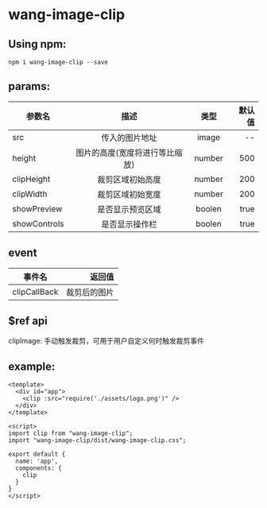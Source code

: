 # wang-image-clip

## Using npm:
```
npm i wang-image-clip --save
```
## params:

参数名|描述|类型|默认值
--|:--:|:--:|--:
src|传入的图片地址|image|--
height|图片的高度(宽度将进行等比缩放)|number|500
clipHeight|裁剪区域初始高度|number|200
clipWidth|裁剪区域初始宽度|number|200
showPreview|是否显示预览区域|boolen|true
showControls|是否显示操作栏|boolen|true

## event

事件名|返回值
--|--:
clipCallBack|裁剪后的图片

## $ref api

clipImage: 手动触发裁剪，可用于用户自定义何时触发裁剪事件

## example:
```
<template>
  <div id="app">
    <clip :src="require('./assets/logo.png')" />
  </div>
</template>

<script>
import clip from "wang-image-clip";
import "wang-image-clip/dist/wang-image-clip.css";

export default {
  name: 'app',
  components: {
    clip
  }
}
</script>
```